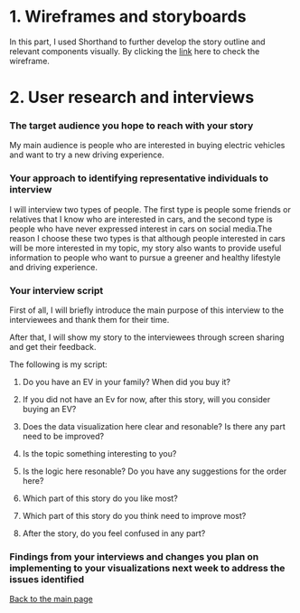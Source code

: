 # 1. Wireframes and storyboards
In this part, I used Shorthand to further develop the story outline and relevant components visually.
By clicking the [link](https://preview.shorthand.com/ku2cnPZd3PEhcHDA) here to check the wireframe.

# 2. User research and interviews
### The target audience you hope to reach with your story
My main audience is people who are interested in buying electric vehicles and want to try a new driving experience.

### Your approach to identifying representative individuals to interview
I will interview two types of people. The first type is people some friends or relatives that I know who are interested in cars, and the second type is people who have never expressed interest in cars on social media.The reason I choose these two types is that although people interested in cars will be more interested in my topic, my story also wants to provide useful information to people who want to pursue a greener and healthy lifestyle and driving experience.

### Your interview script
First of all, I will briefly introduce the main purpose of this interview to the interviewees and thank them for their time.

After that, I will show my story to the interviewees through screen sharing and get their feedback.

The following is my script:

1. Do you have an EV in your family? When did you buy it? 

2. If you did not have an Ev for now, after this story, will you consider buying an EV?

3. Does the data visualization here clear and resonable? Is there any part need to be improved?

4. Is the topic something interesting to you?

5. Is the logic here resonable? Do you have any suggestions for the order here?

6. Which part of this story do you like most?

7. Which part of this story do you think need to improve most?

8. After the story, do you feel confused in any part?



### Findings from your interviews and changes you plan on implementing to your visualizations next week to address the issues identified



[Back to the main page](/README.md)
